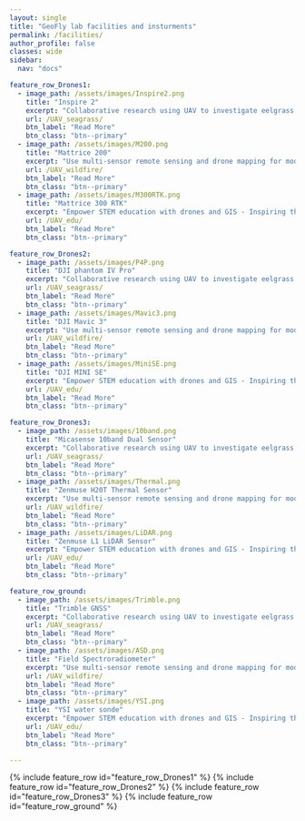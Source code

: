 ```yaml
---
layout: single
title: "GeoFly lab facilities and insturments"
permalink: /facilities/
author_profile: false
classes: wide
sidebar:
  nav: "docs"

feature_row_Drones1:
  - image_path: /assets/images/Inspire2.png
    title: "Inspire 2"
    excerpt: "Collaborative research using UAV to investigate eelgrass wasting disease"
    url: /UAV_seagrass/
    btn_label: "Read More"
    btn_class: "btn--primary"
  - image_path: /assets/images/M200.png
    title: "Mattrice 200"
    excerpt: "Use multi-sensor remote sensing and drone mapping for modeling California wildfires"
    url: /UAV_wildfire/
    btn_label: "Read More"
    btn_class: "btn--primary"
  - image_path: /assets/images/M300RTK.png
    title: "Mattrice 300 RTK"
    excerpt: "Empower STEM education with drones and GIS - Inspiring the next generation of scientists"
    url: /UAV_edu/
    btn_label: "Read More"
    btn_class: "btn--primary"

feature_row_Drones2:
  - image_path: /assets/images/P4P.png
    title: "DJI phantom IV Pro"
    excerpt: "Collaborative research using UAV to investigate eelgrass wasting disease"
    url: /UAV_seagrass/
    btn_label: "Read More"
    btn_class: "btn--primary"
  - image_path: /assets/images/Mavic3.png
    title: "DJI Mavic 3"
    excerpt: "Use multi-sensor remote sensing and drone mapping for modeling California wildfires"
    url: /UAV_wildfire/
    btn_label: "Read More"
    btn_class: "btn--primary"
  - image_path: /assets/images/MiniSE.png
    title: "DJI MINI SE"
    excerpt: "Empower STEM education with drones and GIS - Inspiring the next generation of scientists"
    url: /UAV_edu/
    btn_label: "Read More"
    btn_class: "btn--primary"

feature_row_Drones3:
  - image_path: /assets/images/10band.png
    title: "Micasense 10band Dual Sensor"
    excerpt: "Collaborative research using UAV to investigate eelgrass wasting disease"
    url: /UAV_seagrass/
    btn_label: "Read More"
    btn_class: "btn--primary"
  - image_path: /assets/images/Thermal.png
    title: "Zenmuse H20T Thermal Sensor"
    excerpt: "Use multi-sensor remote sensing and drone mapping for modeling California wildfires"
    url: /UAV_wildfire/
    btn_label: "Read More"
    btn_class: "btn--primary"
  - image_path: /assets/images/LiDAR.png
    title: "Zenmuse L1 LiDAR Sensor"
    excerpt: "Empower STEM education with drones and GIS - Inspiring the next generation of scientists"
    url: /UAV_edu/
    btn_label: "Read More"
    btn_class: "btn--primary"

feature_row_ground:
  - image_path: /assets/images/Trimble.png
    title: "Trimble GNSS"
    excerpt: "Collaborative research using UAV to investigate eelgrass wasting disease"
    url: /UAV_seagrass/
    btn_label: "Read More"
    btn_class: "btn--primary"
  - image_path: /assets/images/ASD.png
    title: "Field Spectroradiometer"
    excerpt: "Use multi-sensor remote sensing and drone mapping for modeling California wildfires"
    url: /UAV_wildfire/
    btn_label: "Read More"
    btn_class: "btn--primary"
  - image_path: /assets/images/YSI.png
    title: "YSI water sonde"
    excerpt: "Empower STEM education with drones and GIS - Inspiring the next generation of scientists"
    url: /UAV_edu/
    btn_label: "Read More"
    btn_class: "btn--primary"

---
```

{% include feature_row id="feature_row_Drones1" %}
{% include feature_row id="feature_row_Drones2" %}
{% include feature_row id="feature_row_Drones3" %}
{% include feature_row id="feature_row_ground" %}











